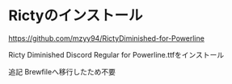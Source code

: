# Rictyのインストール

https://github.com/mzyy94/RictyDiminished-for-Powerline

Ricty Diminished Discord Regular for Powerline.ttfをインストール

追記
Brewfileへ移行したため不要